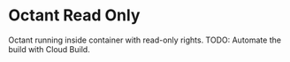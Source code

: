 # Octant Read Only

Octant running inside container with read-only rights.
TODO: Automate the build with Cloud Build.
